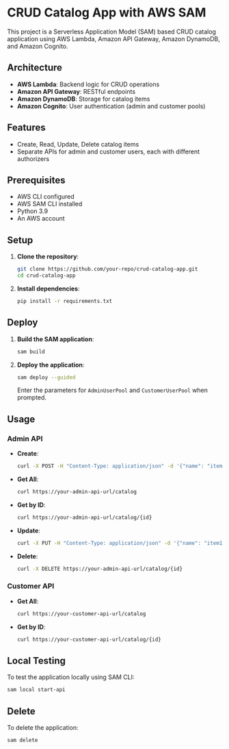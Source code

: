 # CRUD Catalog App with AWS SAM

This project is a Serverless Application Model (SAM) based CRUD catalog application using AWS Lambda, Amazon API Gateway, Amazon DynamoDB, and Amazon Cognito.

## Architecture

- **AWS Lambda**: Backend logic for CRUD operations
- **Amazon API Gateway**: RESTful endpoints
- **Amazon DynamoDB**: Storage for catalog items
- **Amazon Cognito**: User authentication (admin and customer pools)

## Features

- Create, Read, Update, Delete catalog items
- Separate APIs for admin and customer users, each with different authorizers

## Prerequisites

- AWS CLI configured
- AWS SAM CLI installed
- Python 3.9
- An AWS account

## Setup

1. **Clone the repository**:
    ```bash
    git clone https://github.com/your-repo/crud-catalog-app.git
    cd crud-catalog-app
    ```
2. **Install dependencies**:
    ```bash
    pip install -r requirements.txt
    ```

## Deploy

1. **Build the SAM application**:
    ```bash
    sam build
    ```
2. **Deploy the application**:
    ```bash
    sam deploy --guided
    ```
    Enter the parameters for `AdminUserPool` and `CustomerUserPool` when prompted.

## Usage

### Admin API

- **Create**:
    ```bash
    curl -X POST -H "Content-Type: application/json" -d '{"name": "item1", "description": "desc1", "price": 100}' https://your-admin-api-url/catalog
    ```
- **Get All**:
    ```bash
    curl https://your-admin-api-url/catalog
    ```
- **Get by ID**:
    ```bash
    curl https://your-admin-api-url/catalog/{id}
    ```
- **Update**:
    ```bash
    curl -X PUT -H "Content-Type: application/json" -d '{"name": "item1", "description": "desc updated", "price": 120}' https://your-admin-api-url/catalog/{id}
    ```
- **Delete**:
    ```bash
    curl -X DELETE https://your-admin-api-url/catalog/{id}
    ```

### Customer API

- **Get All**:
    ```bash
    curl https://your-customer-api-url/catalog
    ```
- **Get by ID**:
    ```bash
    curl https://your-customer-api-url/catalog/{id}
    ```

## Local Testing

To test the application locally using SAM CLI:
```bash
sam local start-api
```

## Delete

To delete the application:
```bash
sam delete
```
